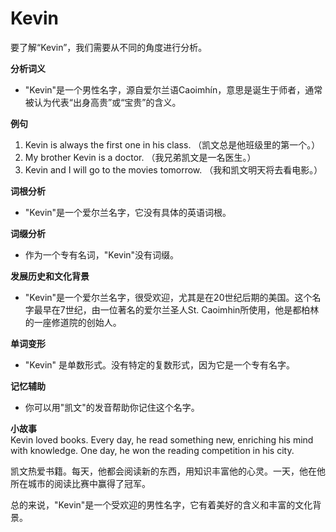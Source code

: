 # Kevin

要了解“Kevin”，我们需要从不同的角度进行分析。

  

**分析词义**

  

*   "Kevin"是一个男性名字，源自爱尔兰语Caoimhín，意思是诞生于师者，通常被认为代表“出身高贵”或“宝贵”的含义。

  

**例句**

  

1.  Kevin is always the first one in his class. （凯文总是他班级里的第一个。）
2.  My brother Kevin is a doctor. （我兄弟凯文是一名医生。）
3.  Kevin and I will go to the movies tomorrow. （我和凯文明天将去看电影。）

  

**词根分析**

  

*   "Kevin"是一个爱尔兰名字，它没有具体的英语词根。

  

**词缀分析**

  

*   作为一个专有名词，"Kevin"没有词缀。

  

**发展历史和文化背景**

  

*   "Kevin"是一个爱尔兰名字，很受欢迎，尤其是在20世纪后期的美国。这个名字最早在7世纪，由一位著名的爱尔兰圣人St. Caoimhin所使用，他是都柏林的一座修道院的创始人。

  

**单词变形**

  

*   "Kevin" 是单数形式。没有特定的复数形式，因为它是一个专有名字。

  

**记忆辅助**

  

*   你可以用"凯文"的发音帮助你记住这个名字。

  

**小故事**  
Kevin loved books. Every day, he read something new, enriching his mind with knowledge. One day, he won the reading competition in his city.

  

凯文热爱书籍。每天，他都会阅读新的东西，用知识丰富他的心灵。一天，他在他所在城市的阅读比赛中赢得了冠军。

  

总的来说，"Kevin"是一个受欢迎的男性名字，它有着美好的含义和丰富的文化背景。
